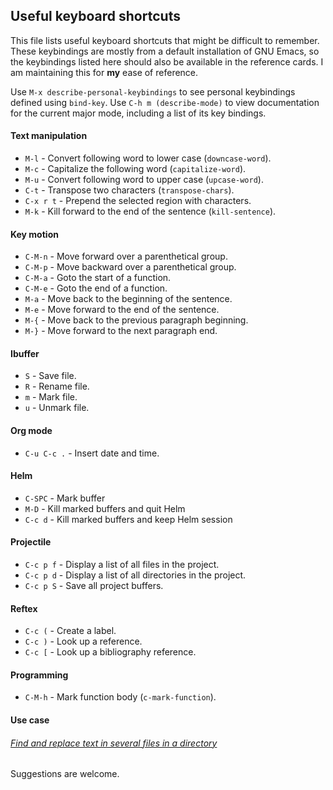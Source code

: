 ## Useful keyboard shortcuts

This file lists useful keyboard shortcuts that might be difficult to remember. These keybindings are mostly from a
default installation of GNU Emacs, so the keybindings listed here should also be available in the reference cards. I am
maintaining this for **my** ease of reference.

Use `M-x describe-personal-keybindings` to see personal keybindings defined using `bind-key`. Use `C-h m (describe-mode)` to view
documentation for the current major mode, including a list of its key bindings.

#### Text manipulation

* `M-l` - Convert following word to lower case (`downcase-word`).
* `M-c` - Capitalize the following word (`capitalize-word`).
* `M-u` - Convert following word to upper case (`upcase-word`).
* `C-t` - Transpose two characters (`transpose-chars`).
* `C-x r t` - Prepend the selected region with characters.
* `M-k` - Kill forward to the end of the sentence (`kill-sentence`).

#### Key motion

* `C-M-n` - Move forward over a parenthetical group.
* `C-M-p` - Move backward over a parenthetical group.
* `C-M-a` - Goto the start of a function.
* `C-M-e` - Goto the end of a function.
* `M-a` - Move back to the beginning of the sentence.
* `M-e` - Move forward to the end of the sentence.
* `M-{` - Move back to the previous paragraph beginning.
* `M-}` - Move forward to the next paragraph end.

#### Ibuffer

* `S` - Save file.
* `R` - Rename file.
* `m` - Mark file.
* `u` - Unmark file.

#### Org mode

* `C-u C-c .` - Insert date and time.

#### Helm

* `C-SPC` - Mark buffer
* `M-D` - Kill marked buffers and quit Helm
* `C-c d` - Kill marked buffers and keep Helm session

#### Projectile

* `C-c p f` - Display a list of all files in the project.
* `C-c p d` - Display a list of all directories in the project.
* `C-c p S` - Save all project buffers.

#### Reftex

* `C-c (` - Create a label.
* `C-c )` - Look up a reference.
* `C-c [` - Look up a bibliography reference.

#### Programming

* `C-M-h` - Mark function body (`c-mark-function`).

#### Use case

###### [Find and replace text in several files in a directory](http://stackoverflow.com/questions/270930/using-emacs-to-recursively-find-and-replace-in-text-files-not-already-open)

Suggestions are welcome.

